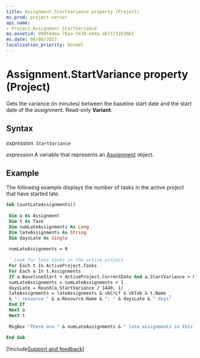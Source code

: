 ```yaml
---
title: Assignment.StartVariance property (Project)
ms.prod: project-server
api_name:
- Project.Assignment.StartVariance
ms.assetid: 080f4dea-76aa-5438-e44a-ab71732b30b1
ms.date: 06/08/2017
localization_priority: Normal
---
```



# Assignment.StartVariance property (Project)

Gets the variance (in minutes) between the baseline start date and the start date of the assignment. Read-only  **Variant**.


## Syntax

_expression_. `StartVariance`

_expression_ A variable that represents an [Assignment](./Project.Assignment.md) object.


## Example

The following example displays the number of tasks in the active project that have started late.


```vb
Sub CountLateAssignments() 
 
 Dim a As Assignment 
 Dim t As Task 
 Dim numLateAssignments As Long 
 Dim lateAssignments As String 
 Dim daysLate As Single 
 
 numLateAssignments = 0 
 
 ' Look for late tasks in the active project. 
 For Each t In ActiveProject.Tasks 
 For Each a In t.Assignments 
 If a.BaselineStart < ActiveProject.CurrentDate And a.StartVariance > 0 Then 
 numLateAssignments = numLateAssignments + 1 
 daysLate = Round(a.StartVariance / 1440, 1) 
 lateAssignments = lateAssignments & vbCrLf & vbTab & t.Name _ 
 & ": resource " & a.Resource.Name & ": " & daysLate & " days" 
 End If 
 Next a 
 Next t 
 
 MsgBox "There are " & numLateAssignments & " late assignments in this project: " & lateAssignments 
 
End Sub
```

[!include[Support and feedback](~/includes/feedback-boilerplate.md)]